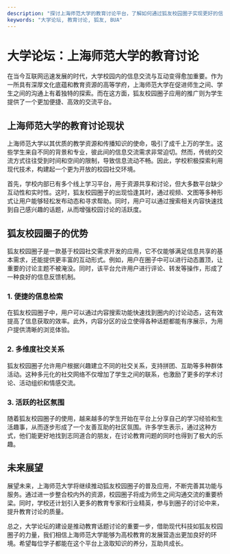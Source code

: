 ```yaml
---
description: "探讨上海师范大学的教育讨论平台，了解如何通过狐友校园圈子实现更好的信息交流。"
keywords: "大学论坛, 教育讨论, 狐友, BUA"
---
```

# 大学论坛：上海师范大学的教育讨论

在当今互联网迅速发展的时代，大学校园内的信息交流与互动变得愈加重要。作为一所具有深厚文化底蕴和教育资源的高等学府，上海师范大学在促进师生之间、学生之间的沟通上有着独特的探索。而在这方面，狐友校园圈子应用的推广则为学生提供了一个更加便捷、高效的交流平台。

## 上海师范大学的教育讨论现状

上海师范大学以其优质的教学资源和传播知识的使命，吸引了成千上万的学生。这些学生来自不同的背景和专业，彼此间的信息交流需求非常迫切。然而，传统的交流方式往往受到时间和空间的限制，导致信息流动不畅。因此，学校积极探索利用现代技术，构建起一个更为开放的校园社交环境。

首先，学校内部已有多个线上学习平台，用于资源共享和讨论，但大多数平台缺少互动性和实时性。这时，狐友校园圈子的出现恰逢其时，通过视频、文图等多种形式让用户能够轻松发布动态和寻求帮助。同时，用户可以通过搜索相关内容快速找到自己感兴趣的话题，从而增强校园讨论的活跃度。

## 狐友校园圈子的优势

狐友校园圈子是一款基于校园社交需求开发的应用，它不仅能够满足信息共享的基本需求，还能提供更丰富的互动形式。例如，用户在圈子中可以进行动态置顶，让重要的讨论主题不被淹没。同时，该平台允许用户进行评论、转发等操作，形成了一种良好的信息反馈机制。

### 1. 便捷的信息检索

在狐友校园圈子中，用户可以通过内容搜索功能快速找到圈内的讨论动态，这有效提高了信息获取的效率。此外，内容分区的设立使得各种话题都能有序展示，为用户提供清晰的浏览体验。

### 2. 多维度社交关系

狐友校园圈子允许用户根据兴趣建立不同的社交关系，支持拼团、互助等多种群体活动。这种多元化的社交网络不仅增加了学生之间的联系，也激励了更多的学术讨论、活动组织和情感交流。

### 3. 活跃的社区氛围

随着狐友校园圈子的使用，越来越多的学生开始在平台上分享自己的学习经验和生活趣事，从而逐步形成了一个友善互助的社区氛围。许多学生表示，通过这种方式，他们能更好地找到志同道合的朋友，在讨论教育问题的同时也得到了极大的乐趣。

## 未来展望

展望未来，上海师范大学将继续推动狐友校园圈子的普及应用，不断完善其功能与服务。通过进一步整合校内外的资源，校园圈子将成为师生之间沟通交流的重要桥梁。同时，学校还计划引入更多的教育专家和行业精英，参与到圈子的讨论中来，提升教育讨论的质量。

总之，大学论坛的建设是推动教育话题讨论的重要一步，借助现代科技如狐友校园圈子的力量，我们相信上海师范大学能够为高校教育的发展营造出更加良好的环境。希望每位学子都能在这个平台上汲取知识的养分，互助共成长。
